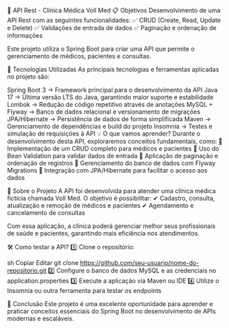 📌 API Rest - Clínica Médica Voll Med
📋 Objetivos
Desenvolvimento de uma API Rest com as seguintes funcionalidades:
✅ CRUD (Create, Read, Update e Delete)
✅ Validações de entrada de dados
✅ Paginação e ordenação de informações

Este projeto utiliza o Spring Boot para criar uma API que permite o gerenciamento de médicos, pacientes e consultas.

🚀 Tecnologias Utilizadas
As principais tecnologias e ferramentas aplicadas no projeto são:

Spring Boot 3 → Framework principal para o desenvolvimento da API
Java 17 → Última versão LTS do Java, garantindo maior suporte e estabilidade
Lombok → Redução de código repetitivo através de anotações
MySQL + Flyway → Banco de dados relacional e versionamento de migrações
JPA/Hibernate → Persistência de dados de forma simplificada
Maven → Gerenciamento de dependências e build do projeto
Insomnia → Testes e simulação de requisições à API
💡 O que vamos aprender?
Durante o desenvolvimento desta API, exploraremos conceitos fundamentais, como:
🔹 Implementação de um CRUD completo para médicos e pacientes
🔹 Uso do Bean Validation para validar dados de entrada
🔹 Aplicação de paginação e ordenação de registros
🔹 Gerenciamento do banco de dados com Flyway Migrations
🔹 Integração com JPA/Hibernate para facilitar o acesso aos dados

🏥 Sobre o Projeto
A API foi desenvolvida para atender uma clínica médica fictícia chamada Voll Med. O objetivo é possibilitar:
✔ Cadastro, consulta, atualização e remoção de médicos e pacientes
✔ Agendamento e cancelamento de consultas

Com essa aplicação, a clínica poderá gerenciar melhor seus profissionais de saúde e pacientes, garantindo mais eficiência nos atendimentos.

🛠 Como testar a API?
1️⃣ Clone o repositório:

sh
Copiar
Editar
git clone https://github.com/seu-usuario/nome-do-repositorio.git
2️⃣ Configure o banco de dados MySQL e as credenciais no application.properties
3️⃣ Execute a aplicação via Maven ou IDE
4️⃣ Utilize o Insomnia ou outra ferramenta para testar os endpoints

📌 Conclusão
Este projeto é uma excelente oportunidade para aprender e praticar conceitos essenciais do Spring Boot no desenvolvimento de APIs modernas e escaláveis.
